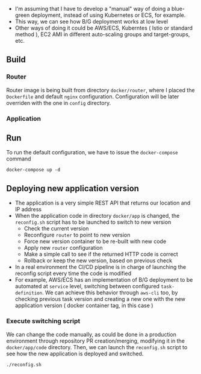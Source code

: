 

- I'm assuming that I have to develop a "manual" way of doing a blue-green deployment, instead of using Kubernetes or ECS, for example.
- This way, we can see how B/G deployment works at low level
- Other ways of doing it could be AWS/ECS, Kuberntes ( Istio or standard method ), EC2 AMI in different auto-scaling groups and target-groups, etc.

## Build

### Router

Router image is being built from directory `docker/router`, where I placed the `Dockerfile` and default `nginx` configuration. Configuration will be later overriden with the one in `config` directory.

### Application


## Run

To run the default configuration, we have to issue the `docker-compose` command
```
docker-compose up -d
```

## Deploying new application version

- The application is a very simple REST API that returns our location and IP address
- When the application code in directory `docker/app` is changed, the `reconfig.sh` script has to be launched to switch to new version
  - Check the current version
  - Reconfigure `router` to point to new version
  - Force new version container to be re-built with new code
  - Apply new `router` configuration
  - Make a simple call to see if the returned HTTP code is correct
  - Rollback or keep the new version, based on previous check
- In a real environment the CI/CD pipeline is in charge of launching the reconfig script every time the code is modified
- For example, AWS/ECS has an implementation of B/G deployment to be automated at `service` level, switching between configured `task-definition`. We can achieve this behavior through `aws-cli` too, by checking previous task version and creating a new one with the new application version ( docker container tag, in this case )

### Execute switching script

We can change the code manually, as could be done in a production environment through repository PR creation/merging, modifying it in the `docker/app/code` directory. Then, we can launch the `reconfig.sh` script to see how the new application is deployed and switched.
```
./reconfig.sh
```
